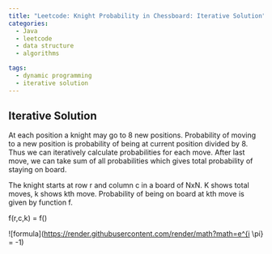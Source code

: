 ```yaml
---
title: "Leetcode: Knight Probability in Chessboard: Iterative Solution"
categories:
  - Java
  - leetcode
  - data structure
  - algorithms

tags:
  - dynamic programming
  - iterative solution
---
```


## Iterative Solution

At each position a knight may go to 8 new positions. Probability of moving to a new position is probability of being at current position divided by 8. Thus we can iteratively calculate probabilities for each move. After last move, we can take sum of all probabilities which gives total probability of staying on board.  

The knight starts at row r and column c in a board of NxN. K shows total moves, k shows kth move. Probability of being on board at kth move is given by function f.

f(r,c,k) = f()    

![formula](https://render.githubusercontent.com/render/math?math=e^{i \pi} = -1)





